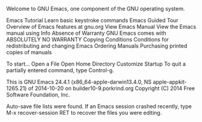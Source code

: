   

Welcome to GNU Emacs, one component of the GNU operating system.

Emacs Tutorial	Learn basic keystroke commands
Emacs Guided Tour	Overview of Emacs features at gnu.org
View Emacs Manual	View the Emacs manual using Info
Absence of Warranty	GNU Emacs comes with ABSOLUTELY NO WARRANTY
Copying Conditions	Conditions for redistributing and changing Emacs
Ordering Manuals	Purchasing printed copies of manuals

To start...     Open a File     Open Home Directory     Customize Startup
To quit a partially entered command, type Control-g.

This is GNU Emacs 24.4.1 (x86_64-apple-darwin13.4.0, NS apple-appkit-1265.21)
 of 2014-10-20 on builder10-9.porkrind.org
Copyright (C) 2014 Free Software Foundation, Inc.

Auto-save file lists were found.  If an Emacs session crashed recently,
type M-x recover-session RET to recover the files you were editing.
